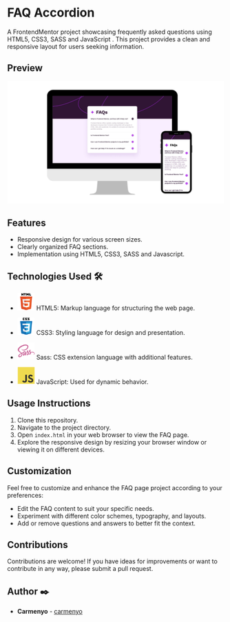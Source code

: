 # FAQ Accordion

A FrontendMentor project showcasing frequently asked questions using HTML5, CSS3, SASS and JavaScript . This project provides a clean and responsive layout for users seeking information.

## Preview

![FAQ Accordion Preview](./assets/images/mockup.png)

## Features

- Responsive design for various screen sizes.
- Clearly organized FAQ sections.
- Implementation using HTML5, CSS3, SASS and Javascript.

## Technologies Used 🛠️

- <img src="https://raw.githubusercontent.com/devicons/devicon/master/icons/html5/html5-original-wordmark.svg" alt="html5" width="40" height="40"/> HTML5: Markup language for structuring the web page.
- <img src="https://raw.githubusercontent.com/devicons/devicon/master/icons/css3/css3-original-wordmark.svg" alt="css3" width="40" height="40"/> CSS3: Styling language for design and presentation.
- <img src="https://raw.githubusercontent.com/devicons/devicon/master/icons/sass/sass-original.svg" alt="sass" width="40" height="40"/> Sass: CSS extension language with additional features.

- <img src="https://raw.githubusercontent.com/devicons/devicon/master/icons/javascript/javascript-original.svg" alt="sass" width="40" height="40"/>  JavaScript: Used for dynamic behavior.

## Usage Instructions

1. Clone this repository.
2. Navigate to the project directory.
3. Open `index.html` in your web browser to view the FAQ page.
4. Explore the responsive design by resizing your browser window or viewing it on different devices.

## Customization

Feel free to customize and enhance the FAQ page project according to your preferences:

- Edit the FAQ content to suit your specific needs.
- Experiment with different color schemes, typography, and layouts.
- Add or remove questions and answers to better fit the context.

## Contributions

Contributions are welcome! If you have ideas for improvements or want to contribute in any way, please submit a pull request.

## Author ✒️

- **Carmenyo** - [carmenyo](https://github.com/carmenyo)
